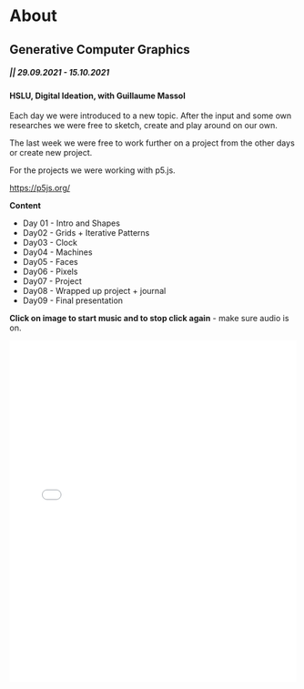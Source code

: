 # About

## Generative Computer Graphics

##### || 29.09.2021 - 15.10.2021

#### **HSLU, Digital Ideation, with Guillaume Massol** 

Each day we were introduced to a new topic. After the input and some own researches we were free to sketch, create and play around on our own.

The last week we were free to work further on a project from the other days or create new project.

For the projects we were working with p5.js. 

<https://p5js.org/>

**Content**

- Day 01 - Intro and Shapes
- Day02 - Grids + Iterative Patterns
- Day03 - Clock
- Day04 - Machines
- Day05 - Faces
- Day06 - Pixels
- Day07 - Project
- Day08 - Wrapped up project + journal
- Day09 - Final presentation

**Click on image to start music and to stop click again** - make sure audio is on.

<iframe src="content/project/05/embed.html" width="100%" height="600" frameborder="no"></iframe>

